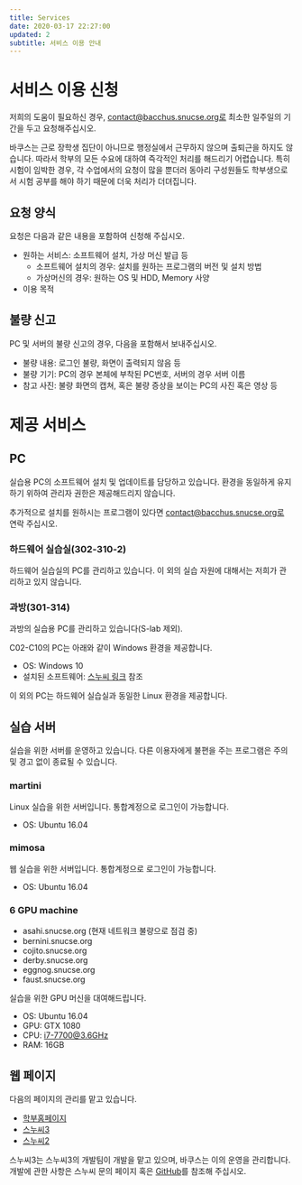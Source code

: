 ```yaml
---
title: Services
date: 2020-03-17 22:27:00
updated: 2
subtitle: 서비스 이용 안내
---
```


# 서비스 이용 신청

저희의 도움이 필요하신 경우, contact@bacchus.snucse.org로 최소한 일주일의 기간을 두고 요청해주십시오.

바쿠스는 근로 장학생 집단이 아니므로 행정실에서 근무하지 않으며 출퇴근을 하지도 않습니다.
따라서 학부의 모든 수요에 대하여 즉각적인 처리를 해드리기 어렵습니다.
특히 시험이 임박한 경우, 각 수업에서의 요청이 많을 뿐더러 동아리 구성원들도 학부생으로서 시험 공부를 해야 하기 때문에 더욱 처리가 더뎌집니다.

## 요청 양식

요청은 다음과 같은 내용을 포함하여 신청해 주십시오.

* 원하는 서비스: 소프트웨어 설치, 가상 머신 발급 등
  * 소프트웨어 설치의 경우: 설치를 원하는 프로그램의 버전 및 설치 방법
  * 가상머신의 경우: 원하는 OS 및 HDD, Memory 사양
* 이용 목적

## 불량 신고

PC 및 서버의 불량 신고의 경우, 다음을 포함해서 보내주십시오.

* 불량 내용: 로그인 불량, 화면이 출력되지 않음 등
* 불량 기기: PC의 경우 본체에 부착된 PC번호, 서버의 경우 서버 이름
* 참고 사진: 불량 화면의 캡쳐, 혹은 불량 증상을 보이는 PC의 사진 혹은 영상 등

# 제공 서비스

## PC

실습용 PC의 소프트웨어 설치 및 업데이트를 담당하고 있습니다.
환경을 동일하게 유지하기 위하여 관리자 권한은 제공해드리지 않습니다.

추가적으로 설치를 원하시는 프로그램이 있다면 contact@bacchus.snucse.org로 연락 주십시오.

### 하드웨어 실습실(302-310-2)

하드웨어 실습실의 PC를 관리하고 있습니다.
이 외의 실습 자원에 대해서는 저희가 관리하고 있지 않습니다.

### 과방(301-314)

과방의 실습용 PC를 관리하고 있습니다(S-lab 제외).

C02-C10의 PC는 아래와 같이 Windows 환경을 제공합니다.

* OS: Windows 10
* 설치된 소프트웨어: [스누씨 링크](https://www.snucse.org/421587) 참조

이 외의 PC는 하드웨어 실습실과 동일한 Linux 환경을 제공합니다.

## 실습 서버

실습을 위한 서버를 운영하고 있습니다.
다른 이용자에게 불편을 주는 프로그램은 주의 및 경고 없이 종료될 수 있습니다.

### martini

Linux 실습을 위한 서버입니다.
통합계정으로 로그인이 가능합니다.

* OS: Ubuntu 16.04

### mimosa

웹 실습을 위한 서버입니다.
통합계정으로 로그인이 가능합니다.

* OS: Ubuntu 16.04

### 6 GPU machine

* asahi.snucse.org (현재 네트워크 불량으로 점검 중)
* bernini.snucse.org
* cojito.snucse.org
* derby.snucse.org
* eggnog.snucse.org
* faust.snucse.org

실습을 위한 GPU 머신을 대여해드립니다.

* OS: Ubuntu 16.04
* GPU: GTX 1080
* CPU: i7-7700@3.6GHz
* RAM: 16GB

## 웹 페이지

다음의 페이지의 관리를 맡고 있습니다.

* [학부홈페이지](https://cse.snu.ac.kr)
* [스누씨3](https://www.snucse.org)
* [스누씨2](https://old.snucse.org)

스누씨3는 스누씨3의 개발팀이 개발을 맡고 있으며, 바쿠스는 이의 운영을 관리합니다.
개발에 관한 사항은 스누씨 문의 페이지 혹은 [GitHub](https://github.com/snucse/snucse)를 참조해 주십시오.
